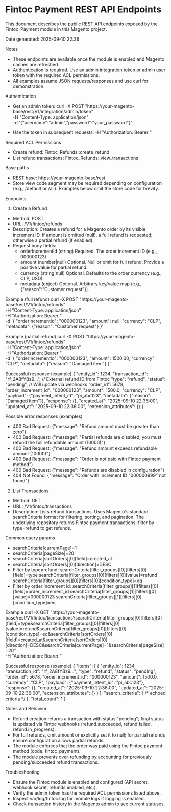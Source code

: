 # Fintoc Payment REST API Endpoints

This document describes the public REST API endpoints exposed by the Fintoc_Payment module in this Magento project.

Date generated: 2025-09-10 22:36

Notes
- These endpoints are available once the module is enabled and Magento caches are refreshed.
- Authentication is required. Use an admin integration token or admin user token with the required ACL permissions.
- All examples assume JSON requests/responses and use curl for demonstration.

Authentication
- Get an admin token:
  curl -X POST "https://your-magento-base/rest/V1/integration/admin/token" \
       -H "Content-Type: application/json" \
       -d '{"username":"admin","password":"your_password"}'

- Use the token in subsequent requests:
  -H "Authorization: Bearer <token>"

Required ACL Permissions
- Create refund: Fintoc_Refunds::create_refund
- List refund transactions: Fintoc_Refunds::view_transactions

Base paths
- REST base: https://your-magento-base/rest
- Store view code segment may be required depending on configuration (e.g., /default or /all). Examples below omit the store code for brevity.

Endpoints

1) Create a Refund
- Method: POST
- URL: /V1/fintoc/refunds
- Description: Creates a refund for a Magento order by its visible increment ID. If amount is omitted (null), a full refund is requested; otherwise a partial refund (if enabled).
- Request body fields:
  - orderIncrementId (string) Required. The order increment ID (e.g., 000000123)
  - amount (number|null) Optional. Null or omit for full refund. Provide a positive value for partial refund.
  - currency (string|null) Optional. Defaults to the order currency (e.g., CLP, USD).
  - metadata (object) Optional. Arbitrary key/value map (e.g., {"reason":"Customer request"}).

Example (full refund)
  curl -X POST "https://your-magento-base/rest/V1/fintoc/refunds" \
       -H "Content-Type: application/json" \
       -H "Authorization: Bearer <token>" \
       -d '{
             "orderIncrementId": "000000123",
             "amount": null,
             "currency": "CLP",
             "metadata": {"reason": "Customer request"}
           }'

Example (partial refund)
  curl -X POST "https://your-magento-base/rest/V1/fintoc/refunds" \
       -H "Content-Type: application/json" \
       -H "Authorization: Bearer <token>" \
       -d '{
             "orderIncrementId": "000000123",
             "amount": 1500.00,
             "currency": "CLP",
             "metadata": {"reason": "Damaged item"}
           }'

Successful response (example)
  {
    "entity_id": 1234,
    "transaction_id": "rf_2A8fYBz9...",           // External refund ID from Fintoc
    "type": "refund",
    "status": "pending",                          // Will update via webhooks
    "order_id": 5678,
    "order_increment_id": "000000123",
    "amount": 1500.0,
    "currency": "CLP",
    "payload": {"payment_intent_id": "pi_abc123", "metadata": {"reason": "Damaged item"}},
    "response": {},
    "created_at": "2025-09-10 22:36:00",
    "updated_at": "2025-09-10 22:36:00",
    "extension_attributes": {}
  }

Possible error responses (examples)
- 400 Bad Request: {"message": "Refund amount must be greater than zero"}
- 400 Bad Request: {"message": "Partial refunds are disabled; you must refund the full refundable amount (10000)"}
- 400 Bad Request: {"message": "Refund amount exceeds refundable amount (10000)"}
- 400 Bad Request: {"message": "Order is not paid with Fintoc payment method"}
- 400 Bad Request: {"message": "Refunds are disabled in configuration"}
- 404 Not Found: {"message": "Order with increment ID \"000000999\" not found"}

2) List Transactions
- Method: GET
- URL: /V1/fintoc/transactions
- Description: Lists refund transactions. Uses Magento's standard searchCriteria format for filtering, sorting, and pagination. The underlying repository returns Fintoc payment transactions; filter by type=refund to get refunds.

Common query params
- searchCriteria[currentPage]=1
- searchCriteria[pageSize]=20
- searchCriteria[sortOrders][0][field]=created_at
- searchCriteria[sortOrders][0][direction]=DESC
- Filter by type=refund:
  searchCriteria[filter_groups][0][filters][0][field]=type
  searchCriteria[filter_groups][0][filters][0][value]=refund
  searchCriteria[filter_groups][0][filters][0][condition_type]=eq
- Filter by order increment id:
  searchCriteria[filter_groups][1][filters][0][field]=order_increment_id
  searchCriteria[filter_groups][1][filters][0][value]=000000123
  searchCriteria[filter_groups][1][filters][0][condition_type]=eq

Example
  curl -X GET "https://your-magento-base/rest/V1/fintoc/transactions?searchCriteria[filter_groups][0][filters][0][field]=type&searchCriteria[filter_groups][0][filters][0][value]=refund&searchCriteria[filter_groups][0][filters][0][condition_type]=eq&searchCriteria[sortOrders][0][field]=created_at&searchCriteria[sortOrders][0][direction]=DESC&searchCriteria[currentPage]=1&searchCriteria[pageSize]=20" \
       -H "Authorization: Bearer <token>"

Successful response (example)
  {
    "items": [
      {
        "entity_id": 1234,
        "transaction_id": "rf_2A8fYBz9...",
        "type": "refund",
        "status": "pending",
        "order_id": 5678,
        "order_increment_id": "000000123",
        "amount": 1500.0,
        "currency": "CLP",
        "payload": {"payment_intent_id": "pi_abc123"},
        "response": {},
        "created_at": "2025-09-10 22:36:00",
        "updated_at": "2025-09-10 22:36:00",
        "extension_attributes": {}
      }
    ],
    "search_criteria": { /* echoed criteria */ },
    "total_count": 1
  }

Notes and Behavior
- Refund creation returns a transaction with status "pending"; final status is updated via Fintoc webhooks (refund.succeeded, refund.failed, refund.in_progress).
- For full refunds, omit amount or explicitly set it to null; for partial refunds ensure configuration allows partial refunds.
- The module enforces that the order was paid using the Fintoc payment method (code: fintoc_payment).
- The module prevents over-refunding by accounting for previously pending/succeeded refund transactions.

Troubleshooting
- Ensure the Fintoc module is enabled and configured (API secret, webhook secret, refunds enabled, etc.).
- Verify the admin token has the required ACL permissions listed above.
- Inspect var/log/fintoc.log for module logs if logging is enabled.
- Check transaction history in the Magento admin to see current statuses.
